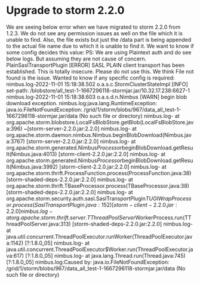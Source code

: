 
# Upgrade to storm 2.2.0

We are seeing below error when we have migrated to storm 2.2.0 from 1.2.3. We do not see any permission issues as well on the file which it is unable to find. Also, the file exists but just the /data part is being appended to the actual file name due to which it is unable to find it. We want to know if some config decides this value:
PS: We are using Plaintext auth and do see below logs. But assuming they are not cause of concern.
PlainSaslTransportPlugin [ERROR] SASL PLAIN client transport has been established.  This is totally insecure.  Please do not use this.
We think File not found is the issue. Wanted to know if any specific config is required:
nimbus.log-2022-11-01 15:18:38.502 o.a.s.c.StormClusterStateImpl [INFO] set-path: /blobstore/all_test-1-1667296118-stormjar.jar/10.32.17.238:6627-1
nimbus.log-2022-11-01 15:18:38.603 o.a.s.d.n.Nimbus [WARN] begin blob download exception.
nimbus.log:java.lang.RuntimeException: java.io.FileNotFoundException: /grid/1/storm/blobs/967/data_all_test-1-1667296118-stormjar.jar/data (No such file or directory)
nimbus.log- at org.apache.storm.blobstore.LocalFsBlobStore.getBlob(LocalFsBlobStore.java:396) ~[storm-server-2.2.0.jar:2.2.0]
nimbus.log- at org.apache.storm.daemon.nimbus.Nimbus.beginBlobDownload(Nimbus.java:3767) [storm-server-2.2.0.jar:2.2.0]
nimbus.log- at org.apache.storm.generated.Nimbus$Processor$beginBlobDownload.getResult(Nimbus.java:4013) [storm-client-2.2.0.jar:2.2.0]
nimbus.log- at org.apache.storm.generated.Nimbus$Processor$beginBlobDownload.getResult(Nimbus.java:3992) [storm-client-2.2.0.jar:2.2.0]
nimbus.log- at org.apache.storm.thrift.ProcessFunction.process(ProcessFunction.java:38) [storm-shaded-deps-2.2.0.jar:2.2.0]
nimbus.log- at org.apache.storm.thrift.TBaseProcessor.process(TBaseProcessor.java:38) [storm-shaded-deps-2.2.0.jar:2.2.0]
nimbus.log- at org.apache.storm.security.auth.sasl.SaslTransportPlugin$TUGIWrapProcessor.process(SaslTransportPlugin.java:152) [storm-client-2.2.0.jar:2.2.0]
nimbus.log- at org.apache.storm.thrift.server.TThreadPoolServer$WorkerProcess.run(TThreadPoolServer.java:313) [storm-shaded-deps-2.2.0.jar:2.2.0]
nimbus.log- at java.util.concurrent.ThreadPoolExecutor.runWorker(ThreadPoolExecutor.java:1142) [?:1.8.0_05]
nimbus.log- at java.util.concurrent.ThreadPoolExecutor$Worker.run(ThreadPoolExecutor.java:617) [?:1.8.0_05]
nimbus.log- at java.lang.Thread.run(Thread.java:745) [?:1.8.0_05]
nimbus.log:Caused by: java.io.FileNotFoundException: /grid/1/storm/blobs/967/data_all_test-1-1667296118-stormjar.jar/data (No such file or directory)

        